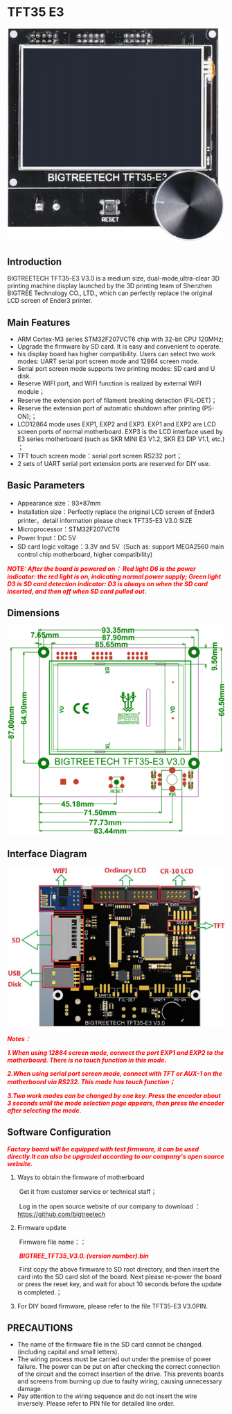 # TFT35 E3

<img src=img/TFT35_E3/TFT35_E3_Title.png width="600" />

## **Introduction**

BIGTREETECH TFT35-E3 V3.0 is a medium size, dual-mode,ultra-clear 3D printing machine display launched by the 3D printing team of Shenzhen BIGTREE Technology CO., LTD., which can perfectly replace the original LCD screen of Ender3 printer.

## **Main Features**

- ARM Cortex-M3 series STM32F207VCT6 chip with 32-bit CPU 120MHz;
- Upgrade the firmware by SD card. It is easy and convenient to operate.
- his display board has higher compatibility. Users can select two work modes: UART serial port screen mode and 12864 screen mode.
- Serial port screen mode supports two printing modes: SD card and U disk.
- Reserve WIFI port, and WIFI function is realized by external WIFI module；
- Reserve the extension port of filament breaking detection (FIL-DET)；
- Reserve the extension port of automatic shutdown after printing (PS-ON);；
- LCD12864 mode uses EXP1, EXP2 and EXP3. EXP1 and EXP2 are LCD screen ports of normal motherboard. EXP3 is the LCD interface used by E3 series motherboard (such as SKR MINI E3 V1.2, SKR E3 DIP V1.1, etc.) ；
- TFT touch screen mode：serial port screen RS232 port；
- 2 sets of UART serial port extension ports are reserved for DIY use.

## **Basic Parameters**

- Appearance size：93*87mm
- Installation size：Perfectly replace the original LCD screen of Ender3 printer，detail information please check TFT35-E3 V3.0 SIZE
- Microprocessor：STM32F207VCT6
- Power Input：DC 5V
- SD card logic voltage：3.3V and 5V（Such as: support MEGA2560 main control chip motherboard, higher compatibility)

<font  color="red">***NOTE: After the board is powered on：
Red light D6 is the power indicator: the red light is on, indicating normal
power supply;
Green light D3 is SD card detection indicator: D3 is always on when the SD 
card inserted, and then off when SD card pulled out.***</font>

## **Dimensions**

<img src=img/TFT35_E3/TFT35_E3_Diagram.png width="600" />

## **Interface Diagram**

<img src=img/TFT35_E3/TFT35_E3_Interface.png width="600" />

<font  color="red">***Notes：***</font>

<font  color="red">***1.When using 12864 screen mode, connect the port EXP1 and EXP2 to the motherboard. There is no touch function in this mode.***</font>

<font  color="red">***2.When using serial port screen mode, connect with TFT or AUX-1 on the motherboard via RS232. This mode has touch function；***</font>

<font  color="red">***3.Two work modes can be changed by one key. Press the encoder about 3 seconds until the mode selection page appears, then press the encoder after selecting the mode.***</font>

## **Software Configuration**

<font  color="red">***Factory board will be equipped with test firmware, it can be used directly.It can also be upgraded according to our company's open source website.***</font>

1. Ways to obtain the firmware of motherboard

   &nbsp;Get it from customer service or technical staff；

   &nbsp;Log in the open source website of our company to download ：https://github.com/bigtreetech

2. Firmware update

   &nbsp;Firmware file name：：

   &nbsp;<font  color="red">***BIGTREE_TFT35_V3.0. (version number).bin***</font>

   &nbsp;First copy the above firmware to SD root directory, and then insert the card into the SD card slot of the board. Next please re-power the board or press the reset key, and wait for about 10 seconds before the update is completed.；

3. For DIY board firmware, please refer to the file TFT35-E3 V3.0PIN.

## **PRECAUTIONS**

- The name of the firmware file in the SD card cannot be changed. (including capital and small letters).
- The wiring process must be carried out under the premise of power failure. The power can be put on after checking the correct connection of the circuit and the correct insertion of the drive. This prevents boards and screens from burning up due to faulty wiring, causing unnecessary damage.
- Pay attention to the wiring sequence and do not insert the wire inversely. Please refer to PIN file for detailed line order.


